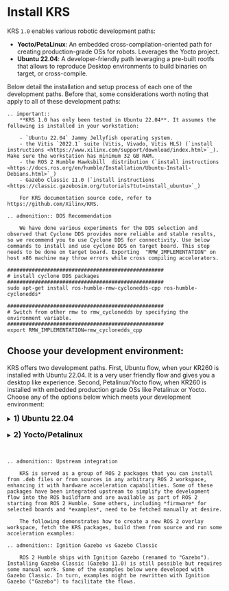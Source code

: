 # Install KRS

KRS `1.0` enables various robotic development paths:
- **Yocto/PetaLinux**: An embedded cross-compilation-oriented path for creating production-grade OSs for robots. Leverages the Yocto project.
- **Ubuntu 22.04**: A developer-friendly path leveraging a pre-built rootfs that allows to reproduce Desktop environments to build binaries on target, or cross-compile.

Below detail the installation and setup process of each one of the development paths. Before that, some considerations worth noting that apply to all of these development paths:

```eval_rst
.. important::
    **KRS 1.0 has only been tested in Ubuntu 22.04**. It assumes the following is installed in your workstation:

    - `Ubuntu 22.04` Jammy Jellyfish operating system. 
    - the Vitis `2022.1` suite (Vitis, Vivado, Vitis HLS) (`install instructions <https://www.xilinx.com/support/download/index.html>`_). Make sure the workstation has minimum 32 GB RAM.
    - the ROS 2 Humble Hawksbill  distribution (`install instructions <https://docs.ros.org/en/humble/Installation/Ubuntu-Install-Debians.html>`_)
    - Gazebo Classic 11.0 (`install instructions <https://classic.gazebosim.org/tutorials?tut=install_ubuntu>`_)

    For KRS documentation source code, refer to https://github.com/Xilinx/KRS.

.. admonition:: DDS Recommendation

    We have done various experiments for the DDS selection and observed that Cyclone DDS provides more reliable and stable results, so we recommend you to use Cyclone DDS for connectivity. Use below commands to install and use cyclone DDS on target board. This step needs to be done on target board. Exporting  "RMW_IMPLEMENTATION" on host x86 machine may throw errors while cross compiling accelerators.
```

```shell
###################################################
# install cyclone DDS packages 
###################################################
sudo apt-get install ros-humble-rmw-cyclonedds-cpp ros-humble-cyclonedds* 

###################################################
# Switch from other rmw to rmw_cyclonedds by specifying the environment variable.
###################################################
export RMW_IMPLEMENTATION=rmw_cyclonedds_cpp
```

## Choose your development environment:

KRS offers two development paths. First, Ubuntu flow, when your KR260 is installed with Ubuntu 22.04. It is a very user friendly flow and gives you a desktop like experience. Second, Petalinux/Yocto flow, when KR260 is installed with embedded production grade OSs like Petalinux or Yocto. Choose any of the options below which meets your development environment:

<details>
    <summary><b><font size="+1">1) Ubuntu 22.04</font></b></summary>
<br>
<b>a. Cross-compilation development</b>

Cross-compilation of ROS 2 workspaces allows to build both CPU binaries as well as accelerators thanks to KRS packages. This capabilities is demonstrated below for the KR260 using Ubuntu 22.04 OS:

- Setup Environment
```shell
###################################################
# 0. install Vitis 2022.1 https://www.xilinx.com/support/download.html       
#   and ROS 2 Rolling https://docs.ros.org/en/humble/Installation/Ubuntu-Install-Debians.html
#    we recommend the Desktop-Full flavour (ros-humble-desktop-full)
###################################################

###################################################
# 1. install some dependencies you might be missing
#
# NOTE: gcc-multilib conflicts with Yocto/PetaLinux 2022.1 dependencies
# so you can't have both paths simultaneously enabled in a single
# development machine
###################################################
sudo apt-get -y install curl build-essential libssl-dev git wget \
                          ocl-icd-* opencl-headers python3-vcstool \
                          python3-colcon-common-extensions python3-colcon-mixin \
                          kpartx u-boot-tools pv gcc-multilib
sudo apt-get -y install gcc-aarch64-linux-gnu g++-aarch64-linux-gnu
sudo apt-get install qemu-user-static
sudo apt-get install ros-humble-gazebo-ros ros-humble-gazebo-plugins ros-humble-gazebo-msgs

###################################################
# 2. create a new ROS 2 workspace with examples and
#    firmware for KR260
###################################################
mkdir -p ~/krs_ws/src; cd ~/krs_ws

###################################################
# 3. Create file with KRS 1.0 additional repos
###################################################
cat << 'EOF' > krs_humble.repos
repositories:  
  perception/image_pipeline:
    type: git
    url: https://github.com/ros-acceleration/image_pipeline
    version: ros2

  tracing/tracetools_acceleration:
    type: git
    url: https://github.com/ros-acceleration/tracetools_acceleration
    version: humble

  firmware/acceleration_firmware_kr260:
    type: zip
    url: https://github.com/ros-acceleration/acceleration_firmware_kr260/releases/download/v1.1.1/acceleration_firmware_kr260.zip

  acceleration/adaptive_component:
    type: git
    url: https://github.com/ros-acceleration/adaptive_component
    version: humble
  acceleration/ament_acceleration:
    type: git
    url: https://github.com/ros-acceleration/ament_acceleration
    version: humble
  acceleration/ament_vitis:
    type: git
    url: https://github.com/ros-acceleration/ament_vitis
    version: humble
  acceleration/colcon-hardware-acceleration:
    type: git
    url: https://github.com/colcon/colcon-hardware-acceleration
    version: main
  acceleration/ros2_kria:
    type: git
    url: https://github.com/ros-acceleration/ros2_kria
    version: main
  acceleration/ros2acceleration:
    type: git
    url: https://github.com/ros-acceleration/ros2acceleration
    version: humble
  acceleration/vitis_common:
    type: git
    url: https://github.com/ros-acceleration/vitis_common
    version: humble
  acceleration/acceleration_examples:
    type: git
    url: https://github.com/ros-acceleration/acceleration_examples
    version: main
EOF

###################################################
# 4. import repos of KRS 1.0 release
###################################################
vcs import src --recursive < krs_humble.repos  # about 3 mins in an AMD Ryzen 5 PRO 4650G

###################################################
# 5. build the workspace and deploy firmware for hardware acceleration
###################################################
source /tools/Xilinx/Vitis/2022.1/settings64.sh  # source Xilinx tools
source /opt/ros/humble/setup.bash  # Sources system ROS 2 installation.

# Note: The path above is valid if one installs ROS 2 from a pre-built debian
# packages. If one builds ROS 2 from the source the directory might
# vary (e.g. ~/ros2_humble/ros2-linux).
export PATH="/usr/bin":$PATH  # FIXME: adjust path for CMake 3.5+

```

- Build packages for x86
```shell

sudo ls -l # Hack to give sudo access to shell, else build may hang.
colcon build --merge-install  # about 18 mins in an AMD Ryzen 5 PRO 4650G

###################################################
# 6. source the overlay to enable all features
###################################################
source install/setup.bash
```
- Cross compile for KR260

```eval_rst
.. warning:: 
    Ubuntu 22.04 sysroot is not fully prepared for cross-compilation (but for native builds instead) and thereby, while invoking FindPython, it's just picking the host resources, instead of the target/sysroot ones, which leads to ROS 2 packages relying on Python 3 getting a dependency against the host (which doesn't exist), instead of against the sysroot.
    A **workaround** for this is symlinking the Python3 library of the host to the sysroot one, so that it gets picked while cross-compiling against the Ubuntu 22.04 sysroot. The following should do: `sudo ln -s ~/krs_ws/install/../acceleration/firmware/kr260/sysroots/aarch64-xilinx-linux/usr/lib/aarch64-linux-gnu/libpython3.10.so.1.0 /usr/lib/aarch64-linux-gnu/libpython3.10.so`
```

``` shell

# select KR260 firmware artifacts and re-build accelerators targeting KR260 build configuration
source install/setup.bash
colcon acceleration select kr260


###################################################
# 7.A cross-compile and generate ONLY CPU binaries
###################################################
colcon build --build-base=build-kr260-ubuntu --install-base=install-kr260-ubuntu --merge-install --mixin kr260 --cmake-args -DNOKERNELS=true

###################################################
# 7.B cross-compile and generate CPU binaries and accelerators.
###################################################
colcon build --executor sequential --event-handlers console_direct+ --build-base=build-kr260-ubuntu --install-base=install-kr260-ubuntu --merge-install --mixin kr260 --cmake-args -DNOKERNELS=false
```
Please note that building accelerators will take few hours, as it builds all the KRS packages that require hardware acceleration. Also, <b>"--executor sequential"</b> flag is to build the packages one by one. If your machine is powerful enough, you may skip the flag and colcon build system will build the packages parallely.

Now that we've built binaries and accelerators, next's to run some of them in hardware. See [examples](https://xilinx.github.io/KRS/sphinx/build/html/docs/examples/0_ros2_publisher.html) but **note that Ubuntu 22.04 is targeting KR260 (and thereby the `--mixin kr260` should be used instead)**.

<br>
<b>b. Native (on target) development</b>

```eval_rst
.. warning:: No accelerators produced with native (on-target) compilation

    **This path is helpful only for creating CPU binaries. It's not possible to create accelerators on target** (from within the KR/KV260 boards) because Vivado and Vitis tools have only x86 support and no aarch64 support is planned. Refer to the cross-compilation path for jointly creating binaries and accelerators.

```

Native CPU compilation (*on target*, in the KR260 or KV260) is pretty straightforward and can be performed by:

1. Create an SD card with [Ubuntu 22.04 official image for KR260](https://ubuntu.com/download/amd-xilinx)
2. Install ROS 2 Humble from .deb file inside KR260's Ubuntu 22.04 as indicated at https://docs.ros.org/en/humble/Installation/Ubuntu-Install-Debians.html
3. `scp` your ROS workspace into the embedded board and build it with colcon as if it was your development machine.

Now that we've built binaries, next's to run them in hardware. See [examples](https://xilinx.github.io/KRS/sphinx/build/html/docs/examples/0_ros2_publisher.html).

<br>
<b>c. QEMU (emulation) development</b>

```eval_rst
.. warning:: No accelerators produced with native (on-target) compilation

    **This path is helpful only for creating CPU binaries. It's not possible to create accelerators on QEMU** (from within emulated rootfs') because Vivado and Vitis tools have only x86 support and no aarch64 support is planned. Refer to the cross-compilation path for jointly creating binaries and accelerators.

```

CPU binaries can also be built (and tested) using hardware emulation through QEMU. In particular, the following provides a walkthrough on how to leverage Ubuntu 22.04 pre-built sysroot for KR260 to build the local development workspace:

```shell
###################################################
# 0. install Vitis 2022.1 https://www.xilinx.com/support/download.html       
#   and ROS 2 Rolling https://docs.ros.org/en/humble/Installation/Ubuntu-Install-Debians.html
#    we recommend the Desktop-Full flavour (ros-humble-desktop-full)
###################################################

###################################################
# 1. install some dependencies you might be missing
#
# NOTE: gcc-multilib conflicts with Yocto/PetaLinux 2022.1 dependencies
# so you can't have both paths simultaneously enabled in a single
# development machine
###################################################
sudo apt-get -y install curl build-essential libssl-dev git wget \
                          ocl-icd-* opencl-headers python3-vcstool \
                          python3-colcon-common-extensions python3-colcon-mixin \
                          kpartx u-boot-tools pv gcc-multilib

###################################################
# 2. create a new ROS 2 workspace with examples and
#    firmware for KV260
###################################################
mkdir -p ~/krs_ws/src; cd ~/krs_ws

###################################################
# 3. Create file with KRS 1.0 additional repos
###################################################
cat << 'EOF' > krs_humble.repos
repositories:  
  perception/image_pipeline:
    type: git
    url: https://github.com/ros-acceleration/image_pipeline
    version: ros2

  tracing/tracetools_acceleration:
    type: git
    url: https://github.com/ros-acceleration/tracetools_acceleration
    version: humble

  firmware/acceleration_firmware_kr260:
    type: zip
    url: https://github.com/ros-acceleration/acceleration_firmware_kr260/releases/download/v1.1.1/acceleration_firmware_kr260.zip

  acceleration/adaptive_component:
    type: git
    url: https://github.com/ros-acceleration/adaptive_component
    version: humble
  acceleration/ament_acceleration:
    type: git
    url: https://github.com/ros-acceleration/ament_acceleration
    version: humble
  acceleration/ament_vitis:
    type: git
    url: https://github.com/ros-acceleration/ament_vitis
    version: humble
  acceleration/colcon-hardware-acceleration:
    type: git
    url: https://github.com/colcon/colcon-hardware-acceleration
    version: main
  acceleration/ros2_kria:
    type: git
    url: https://github.com/ros-acceleration/ros2_kria
    version: main
  acceleration/ros2acceleration:
    type: git
    url: https://github.com/ros-acceleration/ros2acceleration
    version: humble
  acceleration/vitis_common:
    type: git
    url: https://github.com/ros-acceleration/vitis_common
    version: humble
  acceleration/acceleration_examples:
    type: git
    url: https://github.com/ros-acceleration/acceleration_examples
    version: main
EOF

###################################################
# 4. import repos of KRS 1.0 release
###################################################
vcs import src --recursive < krs_humble.repos  # about 3 mins in an AMD Ryzen 5 PRO 4650G

###################################################
# 5. build the workspace and deploy firmware for hardware acceleration
###################################################
source /tools/Xilinx/Vitis/2022.1/settings64.sh  # source Xilinx tools
source /opt/ros/humble/setup.bash  # Sources system ROS 2 installation.

# Note: The path above is valid if one installs ROS 2 from a pre-built debian
# packages. If one builds ROS 2 from the source the directory might
# vary (e.g. ~/ros2_humble/ros2-linux).
export PATH="/usr/bin":$PATH  # FIXME: adjust path for CMake 3.5+
```

```eval_rst
.. warning:: 

    Next step is going to ask for the *sudo password*, make sure to enter it appropriately, otherwise the build
    will go on indefinitely.
```


```shell
colcon build --merge-install  # about 20 mins in an AMD Ryzen 5 PRO 4650G,
                              # mostly spent installing ROS 2 and deps. into
                              # the sysroot

###################################################
# 6. Enter Ubuntu 22.04 jail while mounting ROS 2 overlay workspace sources for native builds
#
# NOTE: assumes to be executed from the root of the ROS 2 overlay workspace
# (e.g. ~/krs_ws/)
###################################################
sudo mount --rbind --make-rslave /dev ~/krs_ws/acceleration/firmware/kr260/sysroots/aarch64-xilinx-linux/dev
mkdir -p ~/krs_ws/acceleration/firmware/kr260/sysroots/aarch64-xilinx-linux/ros2_ws/src; sudo mount --bind ~/krs_ws/src ~/krs_ws/acceleration/firmware/kr260/sysroots/aarch64-xilinx-linux/ros2_ws/src
sudo mount -t proc none ~/krs_ws/acceleration/firmware/kr260/sysroots/aarch64-xilinx-linux/proc
sudo mount -t sysfs none ~/krs_ws/acceleration/firmware/kr260/sysroots/aarch64-xilinx-linux/sys
sudo mount -t tmpfs none ~/krs_ws/acceleration/firmware/kr260/sysroots/aarch64-xilinx-linux/tmp
sudo mount -t tmpfs none ~/krs_ws/acceleration/firmware/kr260/sysroots/aarch64-xilinx-linux/var/lib/apt
sudo mount -t tmpfs none ~/krs_ws/acceleration/firmware/kr260/sysroots/aarch64-xilinx-linux/var/cache/apt
sudo mount -t tmpfs none ~/krs_ws/acceleration/firmware/kr260/sysroots/aarch64-xilinx-linux/var/cache/apt
sudo cp /etc/resolv.conf ~/krs_ws/acceleration/firmware/kr260/sysroots/aarch64-xilinx-linux/etc/resolv.conf

# enter chroot
sudo chroot ~/krs_ws/acceleration/firmware/kr260/sysroots/aarch64-xilinx-linux

###################################################
# 7. Build (in emulation) natively CPU binaries
###################################################
source /opt/ros/humble/setup.bash  # Sources system ROS 2 installation.

# add open robotics repo to .deb sources
echo "deb [arch=$(dpkg --print-architecture) signed-by=/usr/share/keyrings/ros-archive-keyring.gpg] http://packages.ros.org/ros2/ubuntu $(source /etc/os-release && echo $UBUNTU_CODENAME) main" | tee /etc/apt/sources.list.d/ros2.list > /dev/null

# install ROS build tools (colcon et al.)
apt update && apt install -y \
  build-essential \
  cmake \
  git \
  python3-colcon-common-extensions \
  python3-flake8 \
  python3-flake8-blind-except \
  python3-flake8-builtins \
  python3-flake8-class-newline \
  python3-flake8-comprehensions \
  python3-flake8-deprecated \
  python3-flake8-docstrings \
  python3-flake8-import-order \
  python3-flake8-quotes \
  python3-pip \
  python3-pytest \
  python3-pytest-cov \
  python3-pytest-repeat \
  python3-pytest-rerunfailures \
  python3-rosdep \
  python3-setuptools \
  python3-vcstool \
  wget

# build overlay workspace
cd /ros2_ws
colcon build --merge-install --packages-ignore acceleration_firmware_kr260 perception_3nodes

###################################################
# 8. Run one of the packages
###################################################
source /ros2_ws/install/local_setup.bash
ros2 run publisher_xilinx member_function_publisher

###################################################
# 8. Exit chroot and unmount things
###################################################
exit  # inside of the emulation

# back, in your development station
sudo umount ~/krs_ws/acceleration/firmware/kr260/sysroots/aarch64-xilinx-linux/proc
sudo umount ~/krs_ws/acceleration/firmware/kr260/sysroots/aarch64-xilinx-linux/sys
sudo umount ~/krs_ws/acceleration/firmware/kr260/sysroots/aarch64-xilinx-linux/tmp
sudo umount ~/krs_ws/acceleration/firmware/kr260/sysroots/aarch64-xilinx-linux/var/lib/apt
sudo umount ~/krs_ws/acceleration/firmware/kr260/sysroots/aarch64-xilinx-linux/dev/mqueue
sudo umount ~/krs_ws/acceleration/firmware/kr260/sysroots/aarch64-xilinx-linux/dev/hugepages
sudo umount ~/krs_ws/acceleration/firmware/kr260/sysroots/aarch64-xilinx-linux/dev/shm
sudo umount ~/krs_ws/acceleration/firmware/kr260/sysroots/aarch64-xilinx-linux/dev/pts
sudo umount ~/krs_ws/acceleration/firmware/kr260/sysroots/aarch64-xilinx-linux/dev
sudo umount ~/krs_ws/acceleration/firmware/kr260/sysroots/aarch64-xilinx-linux/ros2_ws/src
sudo umount ~/krs_ws/acceleration/firmware/kr260/sysroots/aarch64-xilinx-linux/var/cache/apt

```

Now that we've built binaries, next's to run them in hardware. See [examples](https://xilinx.github.io/KRS/sphinx/build/html/docs/examples/0_ros2_publisher.html).


</details>
<br>
<details>
    <summary><b><font size="+1">2) Yocto/Petalinux</font></b></summary>
<br>


```eval_rst

.. admonition:: Yocto/PetaLinux firmware artifacts download

    Pre-built firmware artifacts for creating robot OSs using Yocto/PetaLinux are bigger than 2GB, which is the maximum size allowed by GitHub. The firmware artifacts have temporarily been uploaded to https://drive.google.com/file/d/1gzrGHB-J_fKNBmcGYhClXdWo6wGw8k43/view?usp=sharing and need to be manually downloaded and deployed into the workspace src directory.


.. admonition:: Yocto (Honister)

    KRS 1.0 Yocto/PetaLinux development paths builds artifacts based on Yocto Honister.

```


```shell
###################################################
# 0. install Vitis 2022.1 https://www.xilinx.com/support/download.html       
#   and ROS 2 Rolling https://docs.ros.org/en/humble/Installation/Ubuntu-Install-Debians.html
#    we recommend the Desktop-Full flavour (ros-humble-desktop-full)
###################################################

###################################################
# 1. install some dependencies you might be missing
###################################################
sudo apt-get -y install curl build-essential libssl-dev git wget \
                          ocl-icd-* opencl-headers python3-vcstool \
                          python3-colcon-common-extensions python3-colcon-mixin \
                          kpartx u-boot-tools pv

###################################################
# 2. create a new ROS 2 workspace with examples and
#    firmware for KV260
###################################################
mkdir -p ~/krs_ws/src; cd ~/krs_ws

###################################################
# 3. Create file with KRS 1.0 additional repos
###################################################
cat << 'EOF' > krs_humble.repos
repositories:  
  perception/image_pipeline:
    type: git
    url: https://github.com/ros-acceleration/image_pipeline
    version: ros2

  tracing/tracetools_acceleration:
    type: git
    url: https://github.com/ros-acceleration/tracetools_acceleration
    version: humble

  firmware/acceleration_firmware_kv260:
    type: zip
    url: https://www.xilinx.com/bin/public/openDownload?filename=acceleration_firmware_kv260.zip

  acceleration/adaptive_component:
    type: git
    url: https://github.com/ros-acceleration/adaptive_component
    version: humble
  acceleration/ament_acceleration:
    type: git
    url: https://github.com/ros-acceleration/ament_acceleration
    version: humble
  acceleration/ament_vitis:
    type: git
    url: https://github.com/ros-acceleration/ament_vitis
    version: humble
  acceleration/colcon-hardware-acceleration:
    type: git
    url: https://github.com/colcon/colcon-hardware-acceleration
    version: main
  acceleration/ros2_kria:
    type: git
    url: https://github.com/ros-acceleration/ros2_kria
    version: main
  acceleration/ros2acceleration:
    type: git
    url: https://github.com/ros-acceleration/ros2acceleration
    version: humble
  acceleration/vitis_common:
    type: git
    url: https://github.com/ros-acceleration/vitis_common
    version: humble
  acceleration/acceleration_examples:
    type: git
    url: https://github.com/ros-acceleration/acceleration_examples
    version: main
EOF

###################################################
# 4. import repos of KRS 1.0 release
###################################################
vcs import src --recursive < krs_humble.repos  # about 3 mins in an AMD Ryzen 5 PRO 4650G

###################################################
# 5. build the workspace and deploy firmware for hardware acceleration
###################################################
source /tools/Xilinx/Vitis/2022.1/settings64.sh  # source Xilinx tools
source /opt/ros/humble/setup.bash  # Sources system ROS 2 installation.

# Note: The path above is valid if one installs ROS 2 from a pre-built debian
# packages. If one builds ROS 2 from the source the directory might
# vary (e.g. ~/ros2_humble/ros2-linux).
export PATH="/usr/bin":$PATH  # FIXME: adjust path for CMake 3.5+
colcon build --merge-install  # about 4 mins in an AMD Ryzen 5 PRO 4650G

###################################################
# 6. source the overlay to enable all features
###################################################
source install/setup.bash
```
That's pretty much it, you've got now KRS installed in the `krs_ws` ROS overlay workspace.  You could also reproduce the same steps over an existing ROS 2 workspace if you'd like to avoid creating a new, or simply reusing the source code elsewhere.

Now's time to build and run some [examples](https://xilinx.github.io/KRS/sphinx/build/html/docs/examples/0_ros2_publisher.html).

</details>
<br>

```eval_rst

.. admonition:: Upstream integration

    KRS is served as a group of ROS 2 packages that you can install from .deb files or from sources in any arbitrary ROS 2 workspace, enhancing it with hardware acceleration capabilities. Some of these packages have been integrated upstream to simplify the development flow into the ROS buildfarm and are available as part of ROS 2 starting from ROS 2 Humble. Some others, including *firmware* for selected boards and *examples*, need to be fetched manually at desire.

    The following demonstrates how to create a new ROS 2 overlay workspace, fetch the KRS packages, build them from source and run some acceleration examples:

.. admonition:: Ignition Gazebo vs Gazebo Classic

    ROS 2 Humble ships with Ignition Gazebo (renamed to "Gazebo"). Installing Gazebo Classic (Gazebo 11.0) is still possible but requires some manual work. Some of the examples below were developed with Gazebo Classic. In turn, examples might be rewritten with Ignition Gazebo ("Gazebo") to facilitate the flows.

```

<br>
